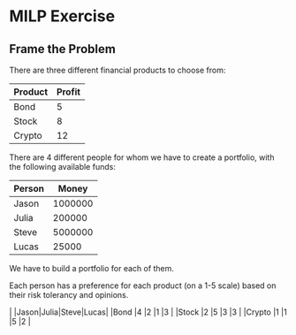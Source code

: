 # MILP Exercise

## Frame the Problem

There are three different financial products to choose from:

|Product|Profit|
|-------|------|
|Bond   |5     |
|Stock  |8     |
|Crypto |12    |

There are 4 different people for whom we have to create a portfolio, with the following available funds:

|Person|Money   |
|------|--------|
|Jason |1000000 |
|Julia |200000  |
|Steve |5000000 |
|Lucas |25000   |

We have to build a portfolio for each of them.

Each person has a preference for each product (on a 1-5 scale) based on their risk tolerancy and opinions.

|	|Jason|Julia|Steve|Lucas|
|Bond   |4    |2    |1    |3    |
|Stock  |2    |5    |3    |3    |
|Crypto |1    |1    |5    |2    |


